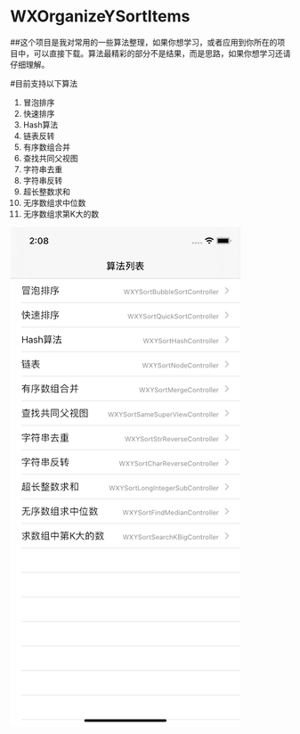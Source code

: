 # WXOrganizeYSortItems

##这个项目是我对常用的一些算法整理，如果你想学习，或者应用到你所在的项目中，可以直接下载。算法最精彩的部分不是结果，而是思路，如果你想学习还请仔细理解。

#目前支持以下算法

1. 冒泡排序
2. 快速排序
3. Hash算法
4. 链表反转
5. 有序数组合并
6. 查找共同父视图
7. 字符串去重
8. 字符串反转
9. 超长整数求和
10. 无序数组求中位数
11. 无序数组求第K大的数

![image](https://github.com/wxy8338131/WXOrganizeYSortItems/blob/main/Simulator%20Screen%20Shot.png?raw=true)
